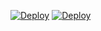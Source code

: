 [![Deploy](https://www.herokucdn.com/deploy/button.png)](https://www.heroku.com/deploy/?template=https://github.com/faiamdal77/faiamdal)
[![Deploy](https://www.herokucdn.com/deploy/button.svg)](https://heroku.com/deploy?template=https://github.com/faiamdal77/faiamdal)

